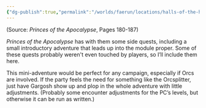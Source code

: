 ```yaml
---
{"dg-publish":true,"permalink":"/worlds/faerun/locations/halls-of-the-hunting-axe/"}
---
```


(Source: *Princes of the Apocalypse*, Pages 180-187)

*Princes of the Apocalypse* has with them some side quests, including a small introductory adventure that leads up into the module proper. Some of these quests probably weren't even touched by players, so I’ll include them here.

This mini-adventure would be perfect for any campaign, especially if Orcs are involved. If the party feels the need for something like the Orcsplitter, just have Gargosh show up and plop in the whole adventure with little adjustments. (Probably some encounter adjustments for the PC’s levels, but otherwise it can be run as written.)
